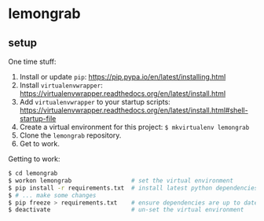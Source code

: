# lemongrab

## setup

One time stuff:

1. Install or update `pip`: https://pip.pypa.io/en/latest/installing.html
2. Install `virtualenvwrapper`: https://virtualenvwrapper.readthedocs.org/en/latest/install.html
3. Add `virtualenvwrapper` to your startup scripts: https://virtualenvwrapper.readthedocs.org/en/latest/install.html#shell-startup-file
4. Create a virtual environment for this project: `$ mkvirtualenv lemongrab`
5. Clone the `lemongrab` repository.
6. Get to work.

Getting to work:
```sh
$ cd lemongrab
$ workon lemongrab                 # set the virtual environment
$ pip install -r requirements.txt  # install latest python dependencies
$ # ... make some changes
$ pip freeze > requirements.txt    # ensure dependencies are up to date
$ deactivate                       # un-set the virtual environment
```
